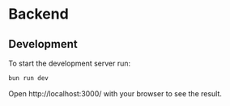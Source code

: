 # Backend

## Development
To start the development server run:
```bash
bun run dev
```

Open http://localhost:3000/ with your browser to see the result.